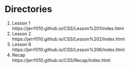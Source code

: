 <h1>Directories</h1>

<ol>
  <li>Lesson 1</li> https://jerrf010.github.io/CSS/Lesson%201/index.html
  <li>Lesson 2</li> https://jerrf010.github.io/CSS/Lesson%202/index.html
  <li>Lesson 6</li> https://jerrf010.github.io/CSS/Lesson%206/index.html
  <li>Recap</li> https://jerrf010.github.io/CSS/Recap/index.html
</ol>

